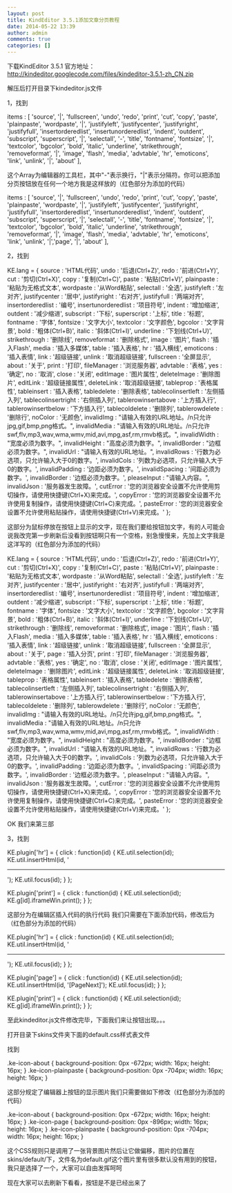 ```yaml
---
layout: post
title: KindEditor 3.5.1添加文章分页教程
date: 2014-05-22 13:39
author: admin
comments: true
categories: []
---
```

下载KindEditor 3.5.1 官方地址：http://kindeditor.googlecode.com/files/kindeditor-3.5.1-zh_CN.zip

解压后打开目录下kindeditor.js文件

1，找到

items : [
   'source', '|', 'fullscreen', 'undo', 'redo', 'print', 'cut', 'copy', 'paste',
   'plainpaste', 'wordpaste', '|', 'justifyleft', 'justifycenter', 'justifyright',
   'justifyfull', 'insertorderedlist', 'insertunorderedlist', 'indent', 'outdent', 'subscript',
   'superscript', '|', 'selectall', '-',
   'title', 'fontname', 'fontsize', '|', 'textcolor', 'bgcolor', 'bold',
   'italic', 'underline', 'strikethrough', 'removeformat', '|', 'image',
   'flash', 'media', 'advtable', 'hr', 'emoticons', 'link', 'unlink', '|', 'about'
],

这个Array为编辑器的工具栏，其中"-"表示换行，"|"表示分隔符。你可以把添加分页按钮放在任何一个地方我是这样放的（红色部分为添加的代码）

items : [
   'source', '|', 'fullscreen', 'undo', 'redo', 'print', 'cut', 'copy', 'paste',
   'plainpaste', 'wordpaste', '|', 'justifyleft', 'justifycenter', 'justifyright',
   'justifyfull', 'insertorderedlist', 'insertunorderedlist', 'indent', 'outdent', 'subscript',
   'superscript', '|', 'selectall', '-',
   'title', 'fontname', 'fontsize', '|', 'textcolor', 'bgcolor', 'bold',
   'italic', 'underline', 'strikethrough', 'removeformat', '|', 'image',
   'flash', 'media', 'advtable', 'hr', 'emoticons', 'link', 'unlink', '|','page', '|', 'about'
],

2，找到

KE.lang = {
source : 'HTML代码',
undo : '后退(Ctrl+Z)',
redo : '前进(Ctrl+Y)',
cut : '剪切(Ctrl+X)',
copy : '复制(Ctrl+C)',
paste : '粘贴(Ctrl+V)',
plainpaste : '粘贴为无格式文本',
wordpaste : '从Word粘贴',
selectall : '全选',
justifyleft : '左对齐',
justifycenter : '居中',
justifyright : '右对齐',
justifyfull : '两端对齐',
insertorderedlist : '编号',
insertunorderedlist : '项目符号',
indent : '增加缩进',
outdent : '减少缩进',
subscript : '下标',
superscript : '上标',
title : '标题',
fontname : '字体',
fontsize : '文字大小',
textcolor : '文字颜色',
bgcolor : '文字背景',
bold : '粗体(Ctrl+B)',
italic : '斜体(Ctrl+I)',
underline : '下划线(Ctrl+U)',
strikethrough : '删除线',
removeformat : '删除格式',
image : '图片',
flash : '插入Flash',
media : '插入多媒体',
table : '插入表格',
hr : '插入横线',
emoticons : '插入表情',
link : '超级链接',
unlink : '取消超级链接',
fullscreen : '全屏显示',
about : '关于',
print : '打印',
fileManager : '浏览服务器',
advtable : '表格',
yes : '确定',
no : '取消',
close : '关闭',
editImage : '图片属性',
deleteImage : '删除图片',
editLink : '超级链接属性',
deleteLink : '取消超级链接',
tableprop : '表格属性',
tableinsert : '插入表格',
tabledelete : '删除表格',
tablecolinsertleft : '左侧插入列',
tablecolinsertright : '右侧插入列',
tablerowinsertabove : '上方插入行',
tablerowinsertbelow : '下方插入行',
tablecoldelete : '删除列',
tablerowdelete : '删除行',
noColor : '无颜色',
invalidImg : "请输入有效的URL地址。/n只允许jpg,gif,bmp,png格式。",
invalidMedia : "请输入有效的URL地址。/n只允许swf,flv,mp3,wav,wma,wmv,mid,avi,mpg,asf,rm,rmvb格式。",
invalidWidth : "宽度必须为数字。",
invalidHeight : "高度必须为数字。",
invalidBorder : "边框必须为数字。",
invalidUrl : "请输入有效的URL地址。",
invalidRows : '行数为必选项，只允许输入大于0的数字。',
invalidCols : '列数为必选项，只允许输入大于0的数字。',
invalidPadding : '边距必须为数字。',
invalidSpacing : '间距必须为数字。',
invalidBorder : '边框必须为数字。',
pleaseInput : "请输入内容。",
invalidJson : '服务器发生故障。',
cutError : '您的浏览器安全设置不允许使用剪切操作，请使用快捷键(Ctrl+X)来完成。',
copyError : '您的浏览器安全设置不允许使用复制操作，请使用快捷键(Ctrl+C)来完成。',
pasteError : '您的浏览器安全设置不允许使用粘贴操作，请使用快捷键(Ctrl+V)来完成。'
};

这部分为鼠标停放在按钮上显示的文字，现在我们要给按钮加文字，有的人可能会说我改完第一步刷新后没看到按钮啊只有一个空格，别急慢慢来，先加上文字我是这洋写的（红色部分为添加的代码）

KE.lang = {
source : 'HTML代码',
undo : '后退(Ctrl+Z)',
redo : '前进(Ctrl+Y)',
cut : '剪切(Ctrl+X)',
copy : '复制(Ctrl+C)',
paste : '粘贴(Ctrl+V)',
plainpaste : '粘贴为无格式文本',
wordpaste : '从Word粘贴',
selectall : '全选',
justifyleft : '左对齐',
justifycenter : '居中',
justifyright : '右对齐',
justifyfull : '两端对齐',
insertorderedlist : '编号',
insertunorderedlist : '项目符号',
indent : '增加缩进',
outdent : '减少缩进',
subscript : '下标',
superscript : '上标',
title : '标题',
fontname : '字体',
fontsize : '文字大小',
textcolor : '文字颜色',
bgcolor : '文字背景',
bold : '粗体(Ctrl+B)',
italic : '斜体(Ctrl+I)',
underline : '下划线(Ctrl+U)',
strikethrough : '删除线',
removeformat : '删除格式',
image : '图片',
flash : '插入Flash',
media : '插入多媒体',
table : '插入表格',
hr : '插入横线',
emoticons : '插入表情',
link : '超级链接',
unlink : '取消超级链接',
fullscreen : '全屏显示',
about : '关于',
page : '插入分页',
print : '打印',
fileManager : '浏览服务器',
advtable : '表格',
yes : '确定',
no : '取消',
close : '关闭',
editImage : '图片属性',
deleteImage : '删除图片',
editLink : '超级链接属性',
deleteLink : '取消超级链接',
tableprop : '表格属性',
tableinsert : '插入表格',
tabledelete : '删除表格',
tablecolinsertleft : '左侧插入列',
tablecolinsertright : '右侧插入列',
tablerowinsertabove : '上方插入行',
tablerowinsertbelow : '下方插入行',
tablecoldelete : '删除列',
tablerowdelete : '删除行',
noColor : '无颜色',
invalidImg : "请输入有效的URL地址。/n只允许jpg,gif,bmp,png格式。",
invalidMedia : "请输入有效的URL地址。/n只允许swf,flv,mp3,wav,wma,wmv,mid,avi,mpg,asf,rm,rmvb格式。",
invalidWidth : "宽度必须为数字。",
invalidHeight : "高度必须为数字。",
invalidBorder : "边框必须为数字。",
invalidUrl : "请输入有效的URL地址。",
invalidRows : '行数为必选项，只允许输入大于0的数字。',
invalidCols : '列数为必选项，只允许输入大于0的数字。',
invalidPadding : '边距必须为数字。',
invalidSpacing : '间距必须为数字。',
invalidBorder : '边框必须为数字。',
pleaseInput : "请输入内容。",
invalidJson : '服务器发生故障。',
cutError : '您的浏览器安全设置不允许使用剪切操作，请使用快捷键(Ctrl+X)来完成。',
copyError : '您的浏览器安全设置不允许使用复制操作，请使用快捷键(Ctrl+C)来完成。',
pasteError : '您的浏览器安全设置不允许使用粘贴操作，请使用快捷键(Ctrl+V)来完成。'
};

OK 我们来第三部

3，找到

KE.plugin['hr'] = {
click : function(id) {
   KE.util.selection(id);
   KE.util.insertHtml(id, '<hr />');
   KE.util.focus(id);
}
};

KE.plugin['print'] = {
click : function(id) {
   KE.util.selection(id);
   KE.g[id].iframeWin.print();
}
};

这部分为在编辑区插入代码的执行代码 我们只需要在下面添加代码，修改后为（红色部分为添加的代码）

KE.plugin['hr'] = {
click : function(id) {
   KE.util.selection(id);
   KE.util.insertHtml(id, '<hr />');
   KE.util.focus(id);
}
};

KE.plugin['page'] = {
click : function(id) {
   KE.util.selection(id);
   KE.util.insertHtml(id, '[PageNext]');
   KE.util.focus(id);
}
};

KE.plugin['print'] = {
click : function(id) {
   KE.util.selection(id);
   KE.g[id].iframeWin.print();
}
};

至此kindeditor.js文件修改完毕，下面我们来让按钮出现。。。

打开目录下skins文件夹下面的default.css样式表文件

找到

.ke-icon-about {
background-position: 0px -672px;
width: 16px;
height: 16px;
}
.ke-icon-plainpaste {
background-position: 0px -704px;
width: 16px;
height: 16px;
}

这部分规定了编辑器上按钮的显示图片我们只需要做如下修改（红色部分为添加的代码）

.ke-icon-about {
background-position: 0px -672px;
width: 16px;
height: 16px;
}
.ke-icon-page {
background-position: 0px -896px;
width: 16px;
height: 16px;
}
.ke-icon-plainpaste {
background-position: 0px -704px;
width: 16px;
height: 16px;
}

这个CSS规则只是调用了一张背景图片然后让它做偏移，图片的位置在skins/default/下，文件名为default.gif这个图片里有很多默认没有用到的按钮，我只是选择了一个，大家可以自由发挥呵呵

现在大家可以去刷新下看看，按钮是不是已经出来了
